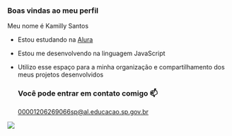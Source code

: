 ### Boas vindas ao meu perfil

Meu nome é Kamilly Santos

- Estou estudando na [Alura](https://www.alura.com.br)
- Estou me desenvolvendo na linguagem JavaScript
- Utilizo esse espaço para a minha organização e compartilhamento dos meus projetos desenvolvidos

  ### Você pode entrar em contato comigo 📫

  00001206269066sp@al.educacao.sp.gov.br



![](https://media1.tenor.com/m/qLEl9-jSpw0AAAAC/jensen-ackles-dean-winchester.gif)
  
